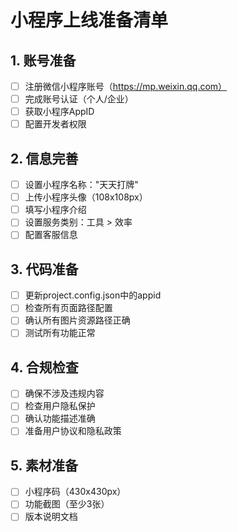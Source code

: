 # 小程序上线准备清单

## 1. 账号准备
- [ ] 注册微信小程序账号（https://mp.weixin.qq.com）
- [ ] 完成账号认证（个人/企业）
- [ ] 获取小程序AppID
- [ ] 配置开发者权限

## 2. 信息完善
- [ ] 设置小程序名称："天天打牌"
- [ ] 上传小程序头像（108x108px）
- [ ] 填写小程序介绍
- [ ] 设置服务类别：工具 > 效率
- [ ] 配置客服信息

## 3. 代码准备
- [ ] 更新project.config.json中的appid
- [ ] 检查所有页面路径配置
- [ ] 确认所有图片资源路径正确
- [ ] 测试所有功能正常

## 4. 合规检查
- [ ] 确保不涉及违规内容
- [ ] 检查用户隐私保护
- [ ] 确认功能描述准确
- [ ] 准备用户协议和隐私政策

## 5. 素材准备
- [ ] 小程序码（430x430px）
- [ ] 功能截图（至少3张）
- [ ] 版本说明文档